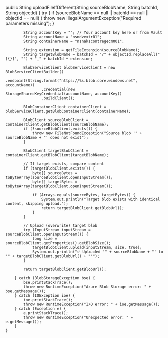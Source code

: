  public String uploadFileIfDifferent(String sourceBlobName, String batchId, String objectId) {
        try {
            if (sourceBlobName == null || batchId == null || objectId == null) {
                throw new IllegalArgumentException("Required parameters missing");
            }

            String accountKey = ""; // Your account key here or from Vault
            String accountName = "nsndvextr01";
            String containerName = "nsnakscontregecm001";

            String extension = getFileExtension(sourceBlobName);
            String targetBlobName = batchId + "/" + objectId.replaceAll("[{}]", "") + "_" + batchId + extension;

            BlobServiceClient blobServiceClient = new BlobServiceClientBuilder()
                    .endpoint(String.format("https://%s.blob.core.windows.net", accountName))
                    .credential(new StorageSharedKeyCredential(accountName, accountKey))
                    .buildClient();

            BlobContainerClient containerClient = blobServiceClient.getBlobContainerClient(containerName);

            BlobClient sourceBlobClient = containerClient.getBlobClient(sourceBlobName);
            if (!sourceBlobClient.exists()) {
                throw new FileNotFoundException("Source blob '" + sourceBlobName + "' does not exist");
            }

            BlobClient targetBlobClient = containerClient.getBlobClient(targetBlobName);

            // If target exists, compare content
            if (targetBlobClient.exists()) {
                byte[] sourceBytes = toByteArray(sourceBlobClient.openInputStream());
                byte[] targetBytes = toByteArray(targetBlobClient.openInputStream());

                if (Arrays.equals(sourceBytes, targetBytes)) {
                    System.out.println("Target blob exists with identical content, skipping upload.");
                    return targetBlobClient.getBlobUrl();
                }
            }

            // Upload (overwrite) target blob
            try (InputStream inputStream = sourceBlobClient.openInputStream()) {
                long size = sourceBlobClient.getProperties().getBlobSize();
                targetBlobClient.upload(inputStream, size, true);
                System.out.println("✅ Uploaded '" + sourceBlobName + "' to '" + targetBlobClient.getBlobUrl() + "'");
            }

            return targetBlobClient.getBlobUrl();

        } catch (BlobStorageException bse) {
            bse.printStackTrace();
            throw new RuntimeException("Azure Blob Storage error: " + bse.getMessage());
        } catch (IOException ioe) {
            ioe.printStackTrace();
            throw new RuntimeException("I/O error: " + ioe.getMessage());
        } catch (Exception e) {
            e.printStackTrace();
            throw new RuntimeException("Unexpected error: " + e.getMessage());
        }
    }

